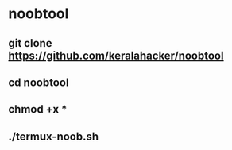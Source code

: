 # noobtool

## git clone https://github.com/keralahacker/noobtool 
## cd noobtool
## chmod +x *
## ./termux-noob.sh
